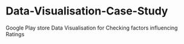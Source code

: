 # Data-Visualisation-Case-Study
Google Play store Data Visualisation for Checking factors influencing Ratings
